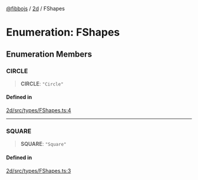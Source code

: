 [@fibbojs](/api/index) / [2d](/api/2d) / FShapes

# Enumeration: FShapes

## Enumeration Members

### CIRCLE

> **CIRCLE**: `"Circle"`

#### Defined in

[2d/src/types/FShapes.ts:4](https://github.com/fibbojs/fibbo/blob/bc4521390a7de80cd2e57e65854cfa488d5a5f8a/packages/2d/src/types/FShapes.ts#L4)

***

### SQUARE

> **SQUARE**: `"Square"`

#### Defined in

[2d/src/types/FShapes.ts:3](https://github.com/fibbojs/fibbo/blob/bc4521390a7de80cd2e57e65854cfa488d5a5f8a/packages/2d/src/types/FShapes.ts#L3)
